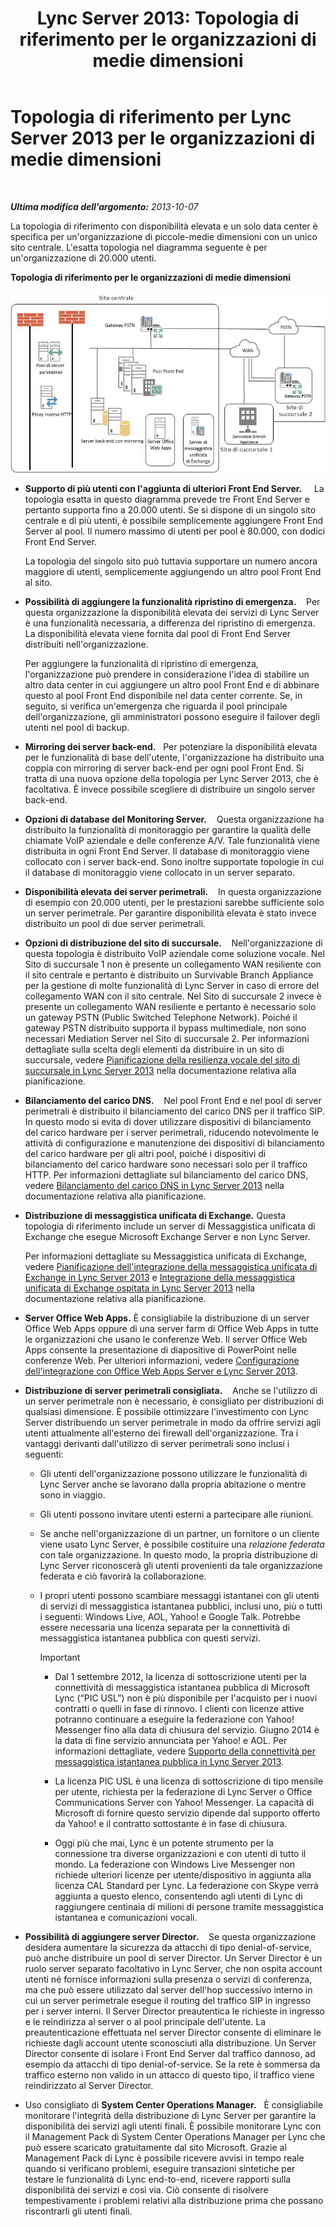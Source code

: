 ﻿---
title: 'Lync Server 2013: Topologia di riferimento per le organizzazioni di medie dimensioni'
TOCTitle: Topologia di riferimento per le organizzazioni di medie dimensioni
ms:assetid: 446b0914-2198-445e-ab6e-94802acebd5c
ms:mtpsurl: https://technet.microsoft.com/it-it/library/Gg425939(v=OCS.15)
ms:contentKeyID: 49300362
ms.date: 08/24/2015
mtps_version: v=OCS.15
ms.translationtype: HT
---

# Topologia di riferimento per Lync Server 2013 per le organizzazioni di medie dimensioni

 

_**Ultima modifica dell'argomento:** 2013-10-07_

La topologia di riferimento con disponibilità elevata e un solo data center è specifica per un'organizzazione di piccole-medie dimensioni con un unico sito centrale. L'esatta topologia nel diagramma seguente è per un'organizzazione di 20.000 utenti.

**Topologia di riferimento per le organizzazioni di medie dimensioni**

![Diagramma della topologia di riferimento per un singolo data center](images/Gg425939.12b574fd-0b14-4563-a88c-3c8b0809bb90(OCS.15).jpg "Diagramma della topologia di riferimento per un singolo data center")

  - **Supporto di più utenti con l'aggiunta di ulteriori Front End Server.**     La topologia esatta in questo diagramma prevede tre Front End Server e pertanto supporta fino a 20.000 utenti. Se si dispone di un singolo sito centrale e di più utenti, è possibile semplicemente aggiungere Front End Server al pool. Il numero massimo di utenti per pool è 80.000, con dodici Front End Server.
    
    La topologia del singolo sito può tuttavia supportare un numero ancora maggiore di utenti, semplicemente aggiungendo un altro pool Front End al sito.

  - **Possibilità di aggiungere la funzionalità ripristino di emergenza.**    Per questa organizzazione la disponibilità elevata dei servizi di Lync Server è una funzionalità necessaria, a differenza del ripristino di emergenza. La disponibilità elevata viene fornita dal pool di Front End Server distribuiti nell'organizzazione.
    
    Per aggiungere la funzionalità di ripristino di emergenza, l'organizzazione può prendere in considerazione l'idea di stabilire un altro data center in cui aggiungere un altro pool Front End e di abbinare questo al pool Front End disponibile nel data center corrente. Se, in seguito, si verifica un'emergenza che riguarda il pool principale dell'organizzazione, gli amministratori possono eseguire il failover degli utenti nel pool di backup.

  - **Mirroring dei server back-end.**   Per potenziare la disponibilità elevata per le funzionalità di base dell'utente, l'organizzazione ha distribuito una coppia con mirroring di server back-end per ogni pool Front End. Si tratta di una nuova opzione della topologia per Lync Server 2013, che è facoltativa. È invece possibile scegliere di distribuire un singolo server back-end.

  - **Opzioni di database del Monitoring Server.**    Questa organizzazione ha distribuito la funzionalità di monitoraggio per garantire la qualità delle chiamate VoIP aziendale e delle conferenze A/V. Tale funzionalità viene distribuita in ogni Front End Server. Il database di monitoraggio viene collocato con i server back-end. Sono inoltre supportate topologie in cui il database di monitoraggio viene collocato in un server separato.

  - **Disponibilità elevata dei server perimetrali.**    In questa organizzazione di esempio con 20.000 utenti, per le prestazioni sarebbe sufficiente solo un server perimetrale. Per garantire disponibilità elevata è stato invece distribuito un pool di due server perimetrali.

  - **Opzioni di distribuzione del sito di succursale.**    Nell'organizzazione di questa topologia è distribuito VoIP aziendale come soluzione vocale. Nel Sito di succursale 1 non è presente un collegamento WAN resiliente con il sito centrale e pertanto è distribuito un Survivable Branch Appliance per la gestione di molte funzionalità di Lync Server in caso di errore del collegamento WAN con il sito centrale. Nel Sito di succursale 2 invece è presente un collegamento WAN resiliente e pertanto è necessario solo un gateway PSTN (Public Switched Telephone Network). Poiché il gateway PSTN distribuito supporta il bypass multimediale, non sono necessari Mediation Server nel Sito di succursale 2. Per informazioni dettagliate sulla scelta degli elementi da distribuire in un sito di succursale, vedere [Pianificazione della resilienza vocale del sito di succursale in Lync Server 2013](lync-server-2013-planning-for-branch-site-voice-resiliency.md) nella documentazione relativa alla pianificazione.

  - **Bilanciamento del carico DNS.**    Nel pool Front End e nel pool di server perimetrali è distribuito il bilanciamento del carico DNS per il traffico SIP. In questo modo si evita di dover utilizzare dispositivi di bilanciamento del carico hardware per i server perimetrali, riducendo notevolmente le attività di configurazione e manutenzione dei dispositivi di bilanciamento del carico hardware per gli altri pool, poiché i dispositivi di bilanciamento del carico hardware sono necessari solo per il traffico HTTP. Per informazioni dettagliate sul bilanciamento del carico DNS, vedere [Bilanciamento del carico DNS in Lync Server 2013](lync-server-2013-dns-load-balancing.md) nella documentazione relativa alla pianificazione.

  - **Distribuzione di messaggistica unificata di Exchange.** Questa topologia di riferimento include un server di Messaggistica unificata di Exchange che esegue Microsoft Exchange Server e non Lync Server.
    
    Per informazioni dettagliate su Messaggistica unificata di Exchange, vedere [Pianificazione dell'integrazione della messaggistica unificata di Exchange in Lync Server 2013](lync-server-2013-planning-for-exchange-unified-messaging-integration.md) e [Integrazione della messaggistica unificata di Exchange ospitata in Lync Server 2013](lync-server-2013-hosted-exchange-unified-messaging-integration.md) nella documentazione relativa alla pianificazione.

  - **Server Office Web Apps.** È consigliabile la distribuzione di un server Office Web Apps oppure di una server farm di Office Web Apps in tutte le organizzazioni che usano le conferenze Web. Il server Office Web Apps consente la presentazione di diapositive di PowerPoint nelle conferenze Web. Per ulteriori informazioni, vedere [Configurazione dell'integrazione con Office Web Apps Server e Lync Server 2013](lync-server-2013-enabling-office-web-apps-server-and-lync-server-2013.md).

  - **Distribuzione di server perimetrali consigliata.**    Anche se l'utilizzo di un server perimetrale non è necessario, è consigliato per distribuzioni di qualsiasi dimensione. È possibile ottimizzare l'investimento con Lync Server distribuendo un server perimetrale in modo da offrire servizi agli utenti attualmente all'esterno dei firewall dell'organizzazione. Tra i vantaggi derivanti dall'utilizzo di server perimetrali sono inclusi i seguenti:
    
      - Gli utenti dell'organizzazione possono utilizzare le funzionalità di Lync Server anche se lavorano dalla propria abitazione o mentre sono in viaggio.
    
      - Gli utenti possono invitare utenti esterni a partecipare alle riunioni.
    
      - Se anche nell'organizzazione di un partner, un fornitore o un cliente viene usato Lync Server, è possibile costituire una *relazione federata* con tale organizzazione. In questo modo, la propria distribuzione di Lync Server riconoscerà gli utenti provenienti da tale organizzazione federata e ciò favorirà la collaborazione.
    
      - I propri utenti possono scambiare messaggi istantanei con gli utenti di servizi di messaggistica istantanea pubblici, inclusi uno, più o tutti i seguenti: Windows Live, AOL, Yahoo\! e Google Talk. Potrebbe essere necessaria una licenza separata per la connettività di messaggistica istantanea pubblica con questi servizi.
        
        > [!IMPORTANT]  
        > <ul><li><p>Dal 1 settembre 2012, la licenza di sottoscrizione utenti per la connettività di messaggistica istantanea pubblica di Microsoft Lync (“PIC USL”) non è più disponibile per l'acquisto per i nuovi contratti o quelli in fase di rinnovo. I clienti con licenze attive potranno continuare a eseguire la federazione con Yahoo! Messenger fino alla data di chiusura del servizio. Giugno 2014 è la data di fine servizio annunciata per Yahoo! e AOL. Per informazioni dettagliate, vedere <a href="lync-server-2013-support-for-public-instant-messenger-connectivity.md">Supporto della connettività per messaggistica istantanea pubblica in Lync Server 2013</a>.</p></li>        
        > <li><p>La licenza PIC USL è una licenza di sottoscrizione di tipo mensile per utente, richiesta per la federazione di Lync Server o Office Communications Server con Yahoo! Messenger. La capacità di Microsoft di fornire questo servizio dipende dal supporto offerto da Yahoo! e il contratto sottostante è in fase di chiusura.</p></li>        
        > <li><p>Oggi più che mai, Lync è un potente strumento per la connessione tra diverse organizzazioni e con utenti di tutto il mondo. La federazione con Windows Live Messenger non richiede ulteriori licenze per utente/dispositivo in aggiunta alla licenza CAL Standard per Lync. La federazione con Skype verrà aggiunta a questo elenco, consentendo agli utenti di Lync di raggiungere centinaia di milioni di persone tramite messaggistica istantanea e comunicazioni vocali.</p></li></ul>


  - **Possibilità di aggiungere server Director.**    Se questa organizzazione desidera aumentare la sicurezza da attacchi di tipo denial-of-service, può anche distribuire un pool di server Director. Un Server Director è un ruolo server separato facoltativo in Lync Server, che non ospita account utenti né fornisce informazioni sulla presenza o servizi di conferenza, ma che può essere utilizzato dal server dell'hop successivo interno in cui un server perimetrale esegue il routing del traffico SIP in ingresso per i server interni. Il Server Director preautentica le richieste in ingresso e le reindirizza al server o al pool principale dell'utente. La preautenticazione effettuata nel server Director consente di eliminare le richieste dagli account utente sconosciuti alla distribuzione. Un Server Director consente di isolare i Front End Server dal traffico dannoso, ad esempio da attacchi di tipo denial-of-service. Se la rete è sommersa da traffico esterno non valido in un attacco di questo tipo, il traffico viene reindirizzato al Server Director.

  - Uso consigliato di **System Center Operations Manager.**   È consigliabile monitorare l'integrità della distribuzione di Lync Server per garantire la disponibilità dei servizi agli utenti finali. È possibile monitorare Lync con il Management Pack di System Center Operations Manager per Lync che può essere scaricato gratuitamente dal sito Microsoft. Grazie al Management Pack di Lync è possibile ricevere avvisi in tempo reale quando si verificano problemi, eseguire transazioni sintetiche per testare le funzionalità di Lync end-to-end, ricevere rapporti sulla disponibilità dei servizi e così via. Ciò consente di risolvere tempestivamente i problemi relativi alla distribuzione prima che possano riscontrarli gli utenti finali.

